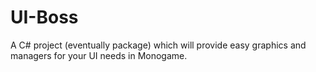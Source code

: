# UI-Boss
A C# project (eventually package) which will provide easy graphics and managers for your UI needs in Monogame.
